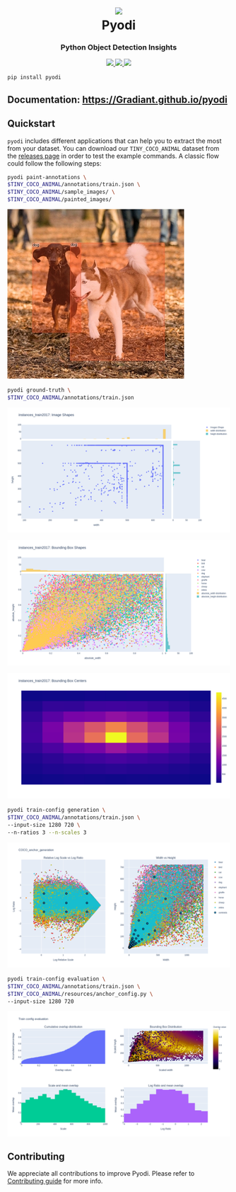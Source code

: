 
<h1 align="center">
  <div>
    <img style="max-width: 65px" src="docs/images/logo.svg" >
  </div>
  <b>Pyodi</b><br>
</h1>


<h3 align="center">
  <b>Python Object Detection Insights</b><br>
</h3>

<p align="center">
    <a href="https://www.python.org/">
        <img src="https://img.shields.io/badge/Python-3.7-ff69b4.svg" />
    </a>
    <a href="https://github.com/Gradiant/pyodi/actions?query=workflow%3A%22Continuous+Integration%22">
        <img src="https://github.com/pyodi/pyodi/workflows/Continuous%20Integration/badge.svg?branch=master" />
    </a>
    <a href= "https://github.com/AntixK/PyTorch-VAE/blob/master/LICENSE.md">
        <img src="https://img.shields.io/badge/license-Apache2.0-blue.svg" />
    </a>
</p>

```bash
pip install pyodi
```

## Documentation: https://Gradiant.github.io/pyodi

## Quickstart

`pyodi` includes different applications that can help you to extract the most from your dataset. You can download our `TINY_COCO_ANIMAL` dataset from the [releases page](https://github.com/Gradiant/pyodi/releases) in order to test the example commands. A classic flow could follow the following steps:


```bash
pyodi paint-annotations \
$TINY_COCO_ANIMAL/annotations/train.json \
$TINY_COCO_ANIMAL/sample_images/ \
$TINY_COCO_ANIMAL/painted_images/
```

![COCO image with painted annotations](docs/images/coco_sample_82680.jpg)

```bash
pyodi ground-truth \
$TINY_COCO_ANIMAL/annotations/train.json
```

![Image shape distribution](docs/images/ground_truth/gt_img_shapes.png)

![Bbox distribution](docs/images/ground_truth/gt_bb_shapes.png)

![Bbox center distribution](docs/images/ground_truth/gt_bb_centers.png)

```bash
pyodi train-config generation \
$TINY_COCO_ANIMAL/annotations/train.json \
--input-size 1280 720 \
--n-ratios 3 --n-scales 3
```

![Anchor clustering plot](docs/images/train-config-generation/clusters.png)


```bash
pyodi train-config evaluation \
$TINY_COCO_ANIMAL/annotations/train.json \
$TINY_COCO_ANIMAL/resources/anchor_config.py \
--input-size 1280 720
```

![Anchor overlap plot](docs/images/train-config-evaluation/overlap.png)

## Contributing

We appreciate all contributions to improve Pyodi. Please refer to [Contributing guide](.github/CONTRIBUTING.md) for more info.
